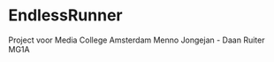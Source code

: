 EndlessRunner
=============

Project voor Media College Amsterdam
Menno Jongejan - Daan Ruiter MG1A
